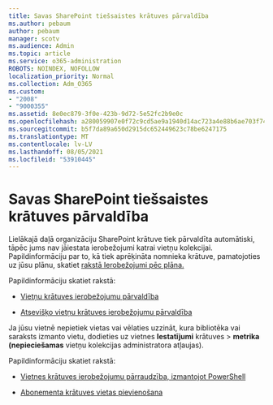 ```yaml
---
title: Savas SharePoint tiešsaistes krātuves pārvaldība
ms.author: pebaum
author: pebaum
manager: scotv
ms.audience: Admin
ms.topic: article
ms.service: o365-administration
ROBOTS: NOINDEX, NOFOLLOW
localization_priority: Normal
ms.collection: Adm_O365
ms.custom:
- "2008"
- "9000355"
ms.assetid: 8e0ec879-3f0e-423b-9d72-5e52fc2b9e0c
ms.openlocfilehash: a280059907e0f72c9cd5ae9a1940d14ac723a4e88b6ae703f74f8163244bdd17
ms.sourcegitcommit: b5f7da89a650d2915dc652449623c78be6247175
ms.translationtype: MT
ms.contentlocale: lv-LV
ms.lasthandoff: 08/05/2021
ms.locfileid: "53910445"
---
```

# <a name="manage-your-sharepoint-online-storage"></a>Savas SharePoint tiešsaistes krātuves pārvaldība

Lielākajā daļā organizāciju SharePoint krātuve tiek pārvaldīta automātiski, tāpēc jums nav jāiestata ierobežojumi katrai vietņu kolekcijai. Papildinformāciju par to, kā tiek aprēķināta nomnieka krātuve, pamatojoties uz jūsu plānu, skatiet [rakstā Ierobežojumi pēc plāna.](/office365/servicedescriptions/sharepoint-online-service-description/sharepoint-online-limits?redirectedfrom=MSDN#limits-by-plan)

Papildinformāciju skatiet rakstā:

- [Vietņu krātuves ierobežojumu pārvaldība](/sharepoint/manage-site-collection-storage-limits)

- [Atsevišķo vietņu krātuves ierobežojumu pārvaldība](/sharepoint/manage-site-collection-storage-limits#manage-individual-site-storage-limits)

Ja jūsu vietnē nepietiek vietas vai vēlaties uzzināt, kura bibliotēka vai saraksts izmanto vietu, dodieties uz vietnes **Iestatījumi** krātuves  >  **metrika (nepieciešamas** vietņu kolekcijas administratora atļaujas).

Papildinformāciju skatiet rakstā:

- [Vietnes krātuves ierobežojumu pārraudzība, izmantojot PowerShell](/sharepoint/manage-site-collection-storage-limits#monitor-site-storage-limits-by-using-powershell)

- [Abonementa krātuves vietas pievienošana](/microsoft-365/commerce/add-storage-space) 
  